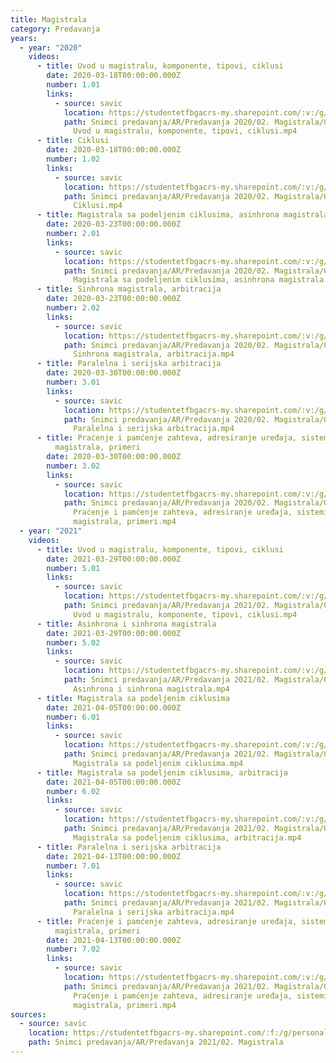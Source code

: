 ```yaml
---
title: Magistrala
category: Predavanja
years:
  - year: "2020"
    videos:
      - title: Uvod u magistralu, komponente, tipovi, ciklusi
        date: 2020-03-18T00:00:00.000Z
        number: 1.01
        links:
          - source: savic
            location: https://studentetfbgacrs-my.sharepoint.com/:v:/g/personal/sa190595d_student_etf_bg_ac_rs/ERnuTqubVEZArid89d6i3o4BttJXmHZX09_goB52Yb3Xog
            path: Snimci predavanja/AR/Predavanja 2020/02. Magistrala/01.01 - 2020-03-18 -
              Uvod u magistralu, komponente, tipovi, ciklusi.mp4
      - title: Ciklusi
        date: 2020-03-18T00:00:00.000Z
        number: 1.02
        links:
          - source: savic
            location: https://studentetfbgacrs-my.sharepoint.com/:v:/g/personal/sa190595d_student_etf_bg_ac_rs/Ee7KKDxrqSNMsCuK__h00aQBrBbW-pPLLg7PxtKsiyeqQA
            path: Snimci predavanja/AR/Predavanja 2020/02. Magistrala/01.02 - 2020-03-18 -
              Ciklusi.mp4
      - title: Magistrala sa podeljenim ciklusima, asinhrona magistrala
        date: 2020-03-23T00:00:00.000Z
        number: 2.01
        links:
          - source: savic
            location: https://studentetfbgacrs-my.sharepoint.com/:v:/g/personal/sa190595d_student_etf_bg_ac_rs/ETbQkfrMM61JpCV4p1mJO-QB1ZMR3KpFeXFE2RhAgP5_kA
            path: Snimci predavanja/AR/Predavanja 2020/02. Magistrala/02.01 - 2020-03-23 -
              Magistrala sa podeljenim ciklusima, asinhrona magistrala.mp4
      - title: Sinhrona magistrala, arbitracija
        date: 2020-03-23T00:00:00.000Z
        number: 2.02
        links:
          - source: savic
            location: https://studentetfbgacrs-my.sharepoint.com/:v:/g/personal/sa190595d_student_etf_bg_ac_rs/EaaGNxbNetNBo3QQvPBazXEBZCR05Ou9Q9cszdybSutZIA
            path: Snimci predavanja/AR/Predavanja 2020/02. Magistrala/02.02 - 2020-03-23 -
              Sinhrona magistrala, arbitracija.mp4
      - title: Paralelna i serijska arbitracija
        date: 2020-03-30T00:00:00.000Z
        number: 3.01
        links:
          - source: savic
            location: https://studentetfbgacrs-my.sharepoint.com/:v:/g/personal/sa190595d_student_etf_bg_ac_rs/EVKfFdJGPu1Ljz-aqzBUSKIBUb3mFQSN28qgGVMa-8UNWw
            path: Snimci predavanja/AR/Predavanja 2020/02. Magistrala/03.01 - 2020-03-30 -
              Paralelna i serijska arbitracija.mp4
      - title: Praćenje i pamćenje zahteva, adresiranje uređaja, sistemi sa više
          magistrala, primeri
        date: 2020-03-30T00:00:00.000Z
        number: 3.02
        links:
          - source: savic
            location: https://studentetfbgacrs-my.sharepoint.com/:v:/g/personal/sa190595d_student_etf_bg_ac_rs/EW0N_rWFRhBBulMHkDAZjj8BZIxuQIxgXIgvOXZ9iAHG0w
            path: Snimci predavanja/AR/Predavanja 2020/02. Magistrala/03.02 - 2020-03-30 -
              Praćenje i pamćenje zahteva, adresiranje uređaja, sistemi sa više
              magistrala, primeri.mp4
  - year: "2021"
    videos:
      - title: Uvod u magistralu, komponente, tipovi, ciklusi
        date: 2021-03-29T00:00:00.000Z
        number: 5.01
        links:
          - source: savic
            location: https://studentetfbgacrs-my.sharepoint.com/:v:/g/personal/sa190595d_student_etf_bg_ac_rs/EUysIPkOUGhJmYviavGLYvMB0NDmj4GMp1Tr9jYcQ2UC0w
            path: Snimci predavanja/AR/Predavanja 2021/02. Magistrala/05.01 - 2021-03-29 -
              Uvod u magistralu, komponente, tipovi, ciklusi.mp4
      - title: Asinhrona i sinhrona magistrala
        date: 2021-03-29T00:00:00.000Z
        number: 5.02
        links:
          - source: savic
            location: https://studentetfbgacrs-my.sharepoint.com/:v:/g/personal/sa190595d_student_etf_bg_ac_rs/EYBv6tqCMdhOiJSvnJfcKUIBQDMycffhp6iUGBVYp2nQ1Q
            path: Snimci predavanja/AR/Predavanja 2021/02. Magistrala/05.02 - 2021-03-29 -
              Asinhrona i sinhrona magistrala.mp4
      - title: Magistrala sa podeljenim ciklusima
        date: 2021-04-05T00:00:00.000Z
        number: 6.01
        links:
          - source: savic
            location: https://studentetfbgacrs-my.sharepoint.com/:v:/g/personal/sa190595d_student_etf_bg_ac_rs/EcMW92uK9mxIrBm6lKYt118Bhmu3X3jkp4kQoDe8MzW_Sg
            path: Snimci predavanja/AR/Predavanja 2021/02. Magistrala/06.01 - 2021-04-05 -
              Magistrala sa podeljenim ciklusima.mp4
      - title: Magistrala sa podeljenim ciklusima, arbitracija
        date: 2021-04-05T00:00:00.000Z
        number: 6.02
        links:
          - source: savic
            location: https://studentetfbgacrs-my.sharepoint.com/:v:/g/personal/sa190595d_student_etf_bg_ac_rs/EZkWcY4XTAFGp99316n7cj0B0He4406uIWLWawzOGjYS8g
            path: Snimci predavanja/AR/Predavanja 2021/02. Magistrala/06.02 - 2021-04-05 -
              Magistrala sa podeljenim ciklusima, arbitracija.mp4
      - title: Paralelna i serijska arbitracija
        date: 2021-04-13T00:00:00.000Z
        number: 7.01
        links:
          - source: savic
            location: https://studentetfbgacrs-my.sharepoint.com/:v:/g/personal/sa190595d_student_etf_bg_ac_rs/Ef48VYurx4tBlWcBUEXo-G8BvJ4wYe2bxWArv0kyObo9XA
            path: Snimci predavanja/AR/Predavanja 2021/02. Magistrala/07.01 - 2021-04-13 -
              Paralelna i serijska arbitracija.mp4
      - title: Praćenje i pamćenje zahteva, adresiranje uređaja, sistemi sa više
          magistrala, primeri
        date: 2021-04-13T00:00:00.000Z
        number: 7.02
        links:
          - source: savic
            location: https://studentetfbgacrs-my.sharepoint.com/:v:/g/personal/sa190595d_student_etf_bg_ac_rs/EXpO6saJ6X1PsKZU6Bi_mEQBKynY6hRGHTeXbbywYWZsxg
            path: Snimci predavanja/AR/Predavanja 2021/02. Magistrala/07.02 - 2021-04-13 -
              Praćenje i pamćenje zahteva, adresiranje uređaja, sistemi sa više
              magistrala, primeri.mp4
sources:
  - source: savic
    location: https://studentetfbgacrs-my.sharepoint.com/:f:/g/personal/sa190595d_student_etf_bg_ac_rs/EohCMK_Ur5RMh-pzEx8uvnABkKcV9wc0mYPrsHI9n6-rCg
    path: Snimci predavanja/AR/Predavanja 2021/02. Magistrala
---
```



